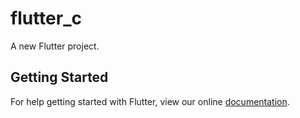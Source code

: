 # flutter_c

A new Flutter project.

## Getting Started

For help getting started with Flutter, view our online
[documentation](http://flutter.io/).
